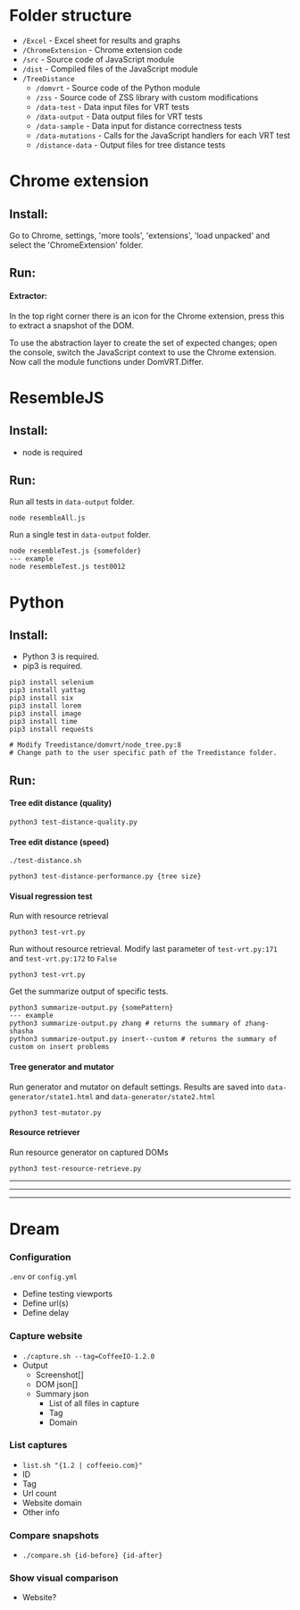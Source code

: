 # Folder structure

- `/Excel` - Excel sheet for results and graphs
- `/ChromeExtension` - Chrome extension code
- `/src` - Source code of JavaScript module
- `/dist` - Compiled files of the JavaScript module
- `/TreeDistance`
  - `/domvrt` - Source code of the Python module
  - `/zss` - Source code of ZSS library with custom modifications
  - `/data-test` - Data input files for VRT tests
  - `/data-output` - Data output files for VRT tests
  - `/data-sample` - Data input for distance correctness tests
  - `/data-mutations` - Calls for the JavaScript handlers for each VRT test
  - `/distance-data` - Output files for tree distance tests

# Chrome extension

## Install:
Go to Chrome, settings, 'more tools', 'extensions', 'load unpacked' and select the 'ChromeExtension' folder.

## Run:

#### Extractor:

In the top right corner there is an icon for the Chrome extension, press this to extract a snapshot of the DOM.

To use the abstraction layer to create the set of expected changes; open the console, switch the JavaScript context to use the Chrome extension.
Now call the module functions under DomVRT.Differ.

# ResembleJS

## Install:
- node is required

## Run:

Run all tests in `data-output` folder.
```
node resembleAll.js
```

Run a single test in `data-output` folder.
```
node resembleTest.js {somefolder}
--- example
node resembleTest.js test0012
```

# Python

## Install:

- Python 3 is required.
- pip3 is required.


```
pip3 install selenium
pip3 install yattag
pip3 install six
pip3 install lorem
pip3 install image
pip3 install time
pip3 install requests

# Modify Treedistance/domvrt/node_tree.py:8
# Change path to the user specific path of the Treedistance folder.
```


## Run:

#### Tree edit distance (quality)


```
python3 test-distance-quality.py
```


#### Tree edit distance (speed)

```
./test-distance.sh
```

```
python3 test-distance-performance.py {tree size}
```

#### Visual regression test

Run with resource retrieval
```
python3 test-vrt.py
```

Run without resource retrieval.
Modify last parameter of `test-vrt.py:171` and `test-vrt.py:172` to `False`
```
python3 test-vrt.py
```

Get the summarize output of specific tests.
```
python3 summarize-output.py {somePattern}
--- example
python3 summarize-output.py zhang # returns the summary of zhang-shasha
python3 summarize-output.py insert--custom # returns the summary of custom on insert problems
```

#### Tree generator and mutator

Run generator and mutator on default settings.
Results are saved into `data-generator/state1.html` and `data-generator/state2.html`
```
python3 test-mutator.py
```

#### Resource retriever

Run resource generator on captured DOMs
```
python3 test-resource-retrieve.py
```


---
---
---



# Dream

### Configuration
`.env` or `config.yml`
- Define testing viewports
- Define url(s)
- Define delay

### Capture website
- `./capture.sh --tag=CoffeeIO-1.2.0`
- Output
  - Screenshot[]
  - DOM json[]
  - Summary json
    - List of all files in capture
    - Tag
    - Domain

### List captures
- `list.sh "{1.2 | coffeeio.com}"`
- ID
- Tag
- Url count
- Website domain
- Other info

### Compare snapshots
- `./compare.sh {id-before} {id-after}`

### Show visual comparison
- Website?
